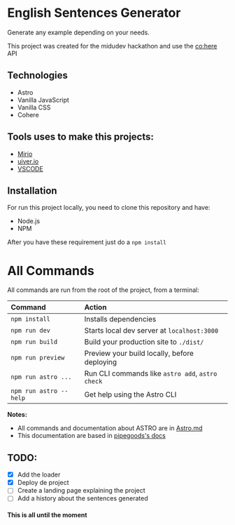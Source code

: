 # English Sentences Generator

Generate any example depending on your needs.

This project was created for the midudev hackathon and use the [co:here](https://cohere.ai/) API

## Technologies

- Astro
- Vanilla JavaScript
- Vanilla CSS
- Cohere

## Tools uses to make this projects:

- [Mirio](https://miro.com/)
- [uiver.io](https://uiverse.io/)
- [VSCODE](https://code.visualstudio.com/)

## Installation

For run this project locally, you need to clone this repository and have:

- Node.js
- NPM

After you have these requirement just do a `npm install`

# All Commands

All commands are run from the root of the project, from a terminal:

| Command                | Action                                           |
| :--------------------- | :----------------------------------------------- |
| `npm install`          | Installs dependencies                            |
| `npm run dev`          | Starts local dev server at `localhost:3000`      |
| `npm run build`        | Build your production site to `./dist/`          |
| `npm run preview`      | Preview your build locally, before deploying     |
| `npm run astro ...`    | Run CLI commands like `astro add`, `astro check` |
| `npm run astro --help` | Get help using the Astro CLI                     |

**Notes:**

- All commands and documentation about ASTRO are in [Astro.md](ASTRO.md)
- This documentation are based in [pipegoods's docs](https://github.com/pipegoods/give-idea-cohere)

## TODO:

- [x] Add the loader
- [x] Deploy de project
- [ ] Create a landing page explaining the project
- [ ] Add a history about the sentences generated

#### This is all until the moment
